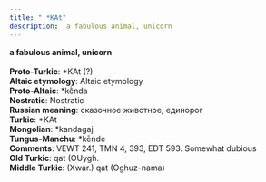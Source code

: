 ```yaml
---
title: " *KAt"
description:  a fabulous animal, unicorn
---
```

<p data-pagefind-weight="0.5">
<strong> a fabulous animal, unicorn</strong><br><br>
<strong>Proto-Turkic</strong>:  *KAt (?)<br>
<strong>Altaic etymology</strong>:  Altaic etymology<br>
<strong> Proto-Altaic</strong>:  *kḕnda<br>
<strong>Nostratic</strong>:  Nostratic<br>
<strong>Russian meaning</strong>:  сказочное животное, единорог<br>
<strong>Turkic</strong>:  *KAt<br>
<strong>Mongolian</strong>:  *kandagaj<br>
<strong>Tungus-Manchu</strong>:  *kēnde<br>
<strong>Comments</strong>:  VEWT 241, TMN 4, 393, EDT 593. Somewhat dubious<br>
<strong>Old Turkic</strong>:  qat (OUygh.<br>
<strong>Middle Turkic</strong>:  (Xwar.) qat (Oghuz-nama)<br>

</p>
